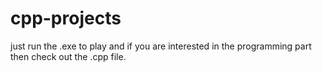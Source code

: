 # cpp-projects
just run the .exe to play and if you are interested in the programming part then check out the .cpp file.

